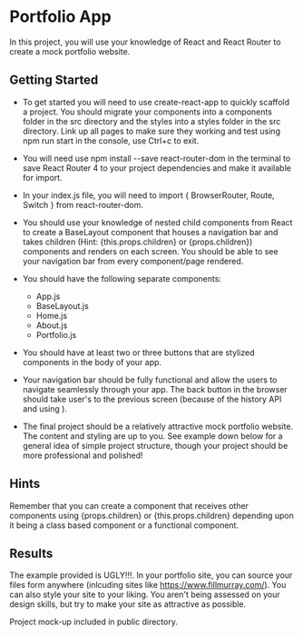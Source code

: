 # Portfolio App

In this project, you will use your knowledge of React and React Router to create a mock portfolio website.

## Getting Started

- To get started you will need to use create-react-app to quickly scaffold a project. You should migrate your components into a components folder in the src directory and the styles into a styles folder in the src directory. Link up all pages to make sure they working and test using npm run start in the console, use Ctrl+c to exit.

- You will need use npm install --save react-router-dom in the terminal to save React Router 4 to your project dependencies and make it available for import.

- In your index.js file, you will need to import { BrowserRouter, Route, Switch } from react-router-dom.

- You should use your knowledge of nested child components from React to create a BaseLayout component that houses a navigation bar and takes children (Hint: {this.props.children} or {props.children}) components and renders on each screen. You should be able to see your navigation bar from every component/page rendered.

- You should have the following separate components:

  - App.js
  - BaseLayout.js
  - Home.js
  - About.js
  - Portfolio.js

- You should have at least two or three buttons that are stylized <Link> components in the body of your app.

- Your navigation bar should be fully functional and allow the users to navigate seamlessly through your app. The back button in the browser should take user's to the previous screen (because of the history API and using <BrowserRouter>).

- The final project should be a relatively attractive mock portfolio website. The content and styling are up to you. See example down below for a general idea of simple project structure, though your project should be more professional and polished!

## Hints

Remember that you can create a component that receives other components using {props.children} or {this.props.children} depending upon it being a class based component or a functional component.

## Results

The example provided is UGLY!!!. In your portfolio site, you can source your files form anywhere (inlcuding sites like https://www.fillmurray.com/). You can also style your site to your liking. You aren't being assessed on your design skills, but try to make your site as attractive as possible.

Project mock-up included in public directory.
